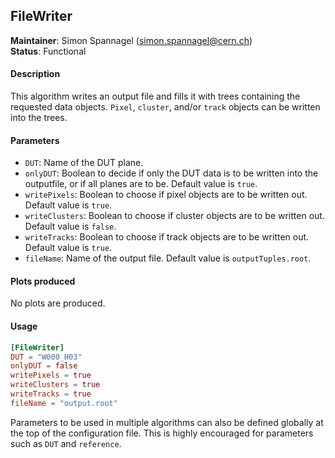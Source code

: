 ## FileWriter
**Maintainer**: Simon Spannagel (<simon.spannagel@cern.ch>)   
**Status**: Functional   

#### Description
This algorithm writes an output file and fills it with trees containing the requested data objects. `Pixel`, `cluster`, and/or `track` objects can be written into the trees.

#### Parameters
* `DUT`: Name of the DUT plane.
* `onlyDUT`: Boolean to decide if only the DUT data is to be written into the outputfile, or if all planes are to be. Default value is `true`.
* `writePixels`: Boolean to choose if pixel objects are to be written out. Default value is `true`.
* `writeClusters`: Boolean to choose if cluster objects are to be written out. Default value is `false`.
* `writeTracks`: Boolean to choose if track objects are to be written out. Default value is `true`.
* `fileName`: Name of the output file. Default value is `outputTuples.root`.

#### Plots produced
No plots are produced.

#### Usage
```toml
[FileWriter]
DUT = "W000_H03"
onlyDUT = false
writePixels = true
writeClusters = true
writeTracks = true
fileName = "output.root"
```
Parameters to be used in multiple algorithms can also be defined globally at the top of the configuration file. This is highly encouraged for parameters such as `DUT` and `reference`.
